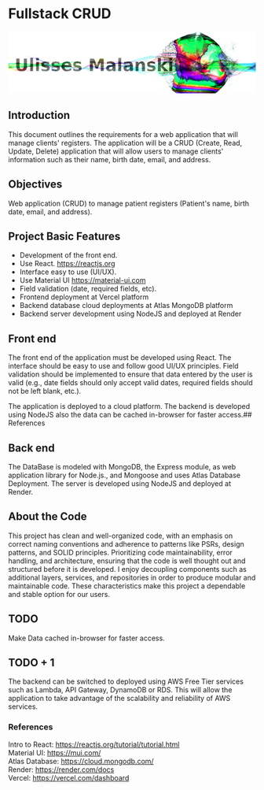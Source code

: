 # Fullstack CRUD

![logo ulissesmalanski-03 white copy](https://github.com/malanski/images/blob/main/logo-empuxo2.jpeg)

## Introduction
This document outlines the requirements for a web application that will manage clients' registers. The application will be a CRUD (Create, Read, Update, Delete) application that will allow users to manage clients' information such as their name, birth date, email, and address.

## Objectives  
Web application (CRUD) to manage patient registers (Patient's name, birth date, email, and address).

## Project Basic Features

- Development of the front end.
- Use React. https://reactjs.org
- Interface easy to use (UI/UX).
- Use Material UI https://material-ui.com
- Field validation (date, required fields, etc).
- Frontend deployment at Vercel platform
- Backend database cloud deployments at Atlas MongoDB platform
- Backend server development using NodeJS and deployed at Render
<!-- - Cache the data in-browser. -->


## Front end    
The front end of the application must be developed using React. The interface should be easy to use and follow good UI/UX principles. Field validation should be implemented to ensure that data entered by the user is valid (e.g., date fields should only accept valid dates, required fields should not be left blank, etc.).
  
The application is deployed to a cloud platform. The backend is developed using NodeJS also the data can be cached in-browser for faster access.## References  

## Back end    
The DataBase is modeled with MongoDB, the Express module, as web application library for Node.js., and Mongoose and uses Atlas Database Deployment. 
The server is developed using NodeJS and deployed at Render. 
     
## About the Code   
This project has clean and well-organized code, with an emphasis on correct naming conventions and adherence to patterns like PSRs, design patterns, and SOLID principles. Prioritizing code maintainability, error handling, and architecture, ensuring that the code is well thought out and structured before it is developed. I enjoy decoupling components such as additional layers, services, and repositories in order to produce modular and maintainable code. These characteristics make this project a dependable and stable option for our users.  
  
## TODO    
  
Make Data cached in-browser for faster access.

## TODO + 1  
 
The backend can be switched to deployed using AWS Free Tier services such as Lambda, API Gateway, DynamoDB or RDS. This will allow the application to take advantage of the scalability and reliability of AWS services. 
   
### References   
Intro to React: https://reactjs.org/tutorial/tutorial.html  
Material UI: https://mui.com/    
Atlas Database: https://cloud.mongodb.com/  
Render: https://render.com/docs  
Vercel: https://vercel.com/dashboard  
